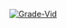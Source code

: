 [![Grade-Vid](https://img.youtube.com/shorts/XPA6yRe1RgU/0.jpg)](https://m.youtube.com/shorts/XPA6yRe1RgU)
